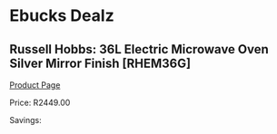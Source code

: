 
# Ebucks Dealz
## Russell Hobbs: 36L Electric Microwave Oven Silver Mirror Finish [RHEM36G]
[Product Page](https://www.ebucks.com/web/shop/productSelected.do?prodId=779050567&catId=704989856)

Price: R2449.00

Savings: 


	